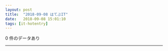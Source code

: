 ```yaml
---
layout: post
title:  "2018-09-08 はてぶIT"
date:   2018-09-08 15:01:10
tags: [it-hotentry]
---
```

0 件のデータあり

<hr>
